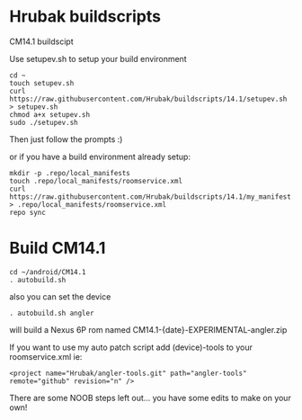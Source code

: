 Hrubak buildscripts
============

CM14.1 buildscipt

Use setupev.sh to setup your build environment
```
cd ~
touch setupev.sh
curl https://raw.githubusercontent.com/Hrubak/buildscripts/14.1/setupev.sh > setupev.sh
chmod a+x setupev.sh
sudo ./setupev.sh
```

Then just follow the prompts :)

or if you have a build environment already setup:
```
mkdir -p .repo/local_manifests
touch .repo/local_manifests/roomservice.xml
curl https://raw.githubusercontent.com/Hrubak/buildscripts/14.1/my_manifest.xml > .repo/local_manifests/roomservice.xml
repo sync
```
Build CM14.1
==================
```
cd ~/android/CM14.1
. autobuild.sh
```
also you can set the device
```
. autobuild.sh angler
```
will build a Nexus 6P rom named CM14.1-{date}-EXPERIMENTAL-angler.zip

If you want to use my auto patch script add (device)-tools to your roomservice.xml
ie: 
```
<project name="Hrubak/angler-tools.git" path="angler-tools" remote="github" revision="n" />
```


There are some NOOB steps left out... you have some edits to make on your own!
